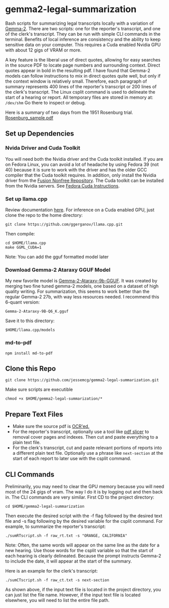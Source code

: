 # gemma2-legal-summarization
Bash scripts for summarizing legal transcripts locally with a variation of [Gemma-2](https://ai.google.dev/gemma/docs). There are two scripts: one for the reporter's transcript, and one of the clerk's transcript. They can be run with simple CLI commands in the terminal. Benefits of local inference are consistency and the ability to keep sensitive data on your computer. This requires a Cuda enabled Nvidia GPU with about 12 gigs of VRAM or more.

A key feature is the liberal use of direct quotes, allowing for easy searches in the source PDF to locate page numbers and surrounding context. Direct quotes appear in bold in the resulting pdf. I have found that Gemma-2 models can follow instructions to mix in direct quotes quite well, but only if the context window is relatively small. Therefore, each paragraph of summary represents 400 lines of the reporter's transcript or 200 lines of the clerk's transcript. The Linux csplit command is used to delineate the start of a hearing or report. All temporary files are stored in memory at: `/dev/shm` Go there to inspect or debug.

Here is a summary of two days from the 1951 Rosenburg trial. [Rosenburg_sample.pdf](https://github.com/user-attachments/files/17091686/Rosenburg_sample.pdf)
 
## Set up Dependencies

### Nvida Driver and Cuda Toolkit
You will need both the Nvidia driver and the Cuda toolkit installed. If you are on Fedora Linux, you can avoid a lot of headache by using Fedora 39 (not 40) because it is sure to work with the driver and has the older GCC compiler that the Cuda toolkit requires. In addition, only install the Nvidia driver from the [Fusion Nonfree Repository](https://rpmfusion.org/Howto/NVIDIA). The Cuda toolkit can be installed from the Nvidia servers. See [Fedora Cuda Instructions](https://rpmfusion.org/Howto/CUDA).

### Set up llama.cpp 
Review documentation [here](https://github.com/ggerganov/llama.cpp). For inference on a Cuda enabled GPU, just clone the repo to the home directory:

	git clone https://github.com/ggerganov/llama.cpp.git

Then compile:

	cd $HOME/llama.cpp
	make GGML_CUDA=1

Note: You can add the gguf formatted model later 

### Download Gemma-2 Ataraxy GGUF Model

My new favorite model is [Gemma-2-Ataraxy-9b-GGUF](https://huggingface.co/bartowski/Gemma-2-Ataraxy-9B-GGUF). It was created by merging two fine tuned gemma-2 models, one based on a dataset of high quality writing. For summarization, this seems to work better than the regular Gemma-2 27b, with way less resources needed. I recommend this 6-quant version:

    Gemma-2-Ataraxy-9B-Q6_K.gguf
    
Save it to this directory:

    $HOME/llama.cpp/models

### md-to-pdf

    npm install md-to-pdf

## Clone this Repo

    git clone https://github.com/jessemcg/gemma2-legal-summarization.git

Make sure scripts are executible

    chmod +x $HOME/gemma2-legal-summarization/*

## Prepare Text Files

* Make sure the source pdf is [OCR'ed.](https://en.wikipedia.org/wiki/Optical_character_recognition)
* For the reporter's transcript, optionally use a tool like [pdf slicer](https://flathub.org/apps/com.github.junrrein.PDFSlicer) to removal cover pages and indexes. Then cut and paste everything to a plain text file.
* For the clerk's transcript, cut and paste relevant portions of reports into a different plain text file. Optionally use a phrase like `next-section` at the start of each report to later use with the csplit command. 

## CLI Commands

Preliminarily, you may need to clear the GPU memory because you will need most of the 24 gigs of vram. The way I do it is by logging out and then back in. The CLI commands are very similar. First CD to the project directory:

    cd $HOME/gemma2-legal-summarization
    
Then execute the desired script with the -f flag followed by the desired text file and -s flag following by the desired variable for the csplit command. For example, to summarize the reporter's transcript:

    ./sumRTscript.sh -f raw_rt.txt -s "ORANGE, CALIFORNIA"
    
Note: Often, the same words will appear on the same line as the date for a new hearing. Use those words for the csplit variable so that the start of each hearing is clearly delineated. Because the prompt instructs Gemma-2 to include the date, it will appear at the start of the summary.

Here is an example for the clerk's transcript:

    ./sumCTscript.sh -f raw_ct.txt -s next-section
    
As shown above, if the input text file is located in the project directory, you can just list the file name. However, if the input text file is located elsewhere, you will need to list the entire file path.
